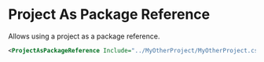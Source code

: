 # Project As Package Reference
Allows using a project as a package reference.
```xml
<ProjectAsPackageReference Include="../MyOtherProject/MyOtherProject.csproj" />
```

